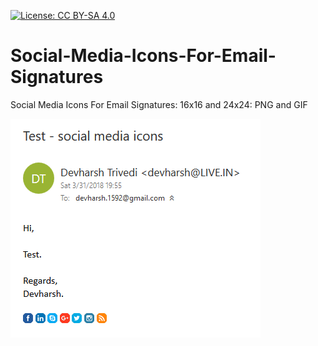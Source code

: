 [![License: CC BY-SA 4.0](https://img.shields.io/badge/License-CC%20BY--SA%204.0-lightgrey.svg)](https://creativecommons.org/licenses/by-sa/4.0/)
# Social-Media-Icons-For-Email-Signatures
Social Media Icons For Email Signatures: 16x16 and 24x24: PNG and GIF

![](https://github.com/devharsh/Social-Media-Icons-For-Email-Signatures/blob/master/Mail%20%20%20devharsh%20LIVE.IN.png)
